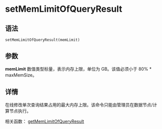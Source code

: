 # setMemLimitOfQueryResult

## 语法

`setMemLimitOfQueryResult(memLimit)`

## 参数

**memLimit** 数值类型标量，表示内存上限，单位为 GB。该值必须小于 80% \* maxMemSize。

## 详情

在线修改单次查询结果占用的最大内存上限。该命令只能由管理员在数据节点/计算节点执行。

相关函数： [getMemLimitOfQueryResult](../g/getMemLimitOfQueryResult.html)

